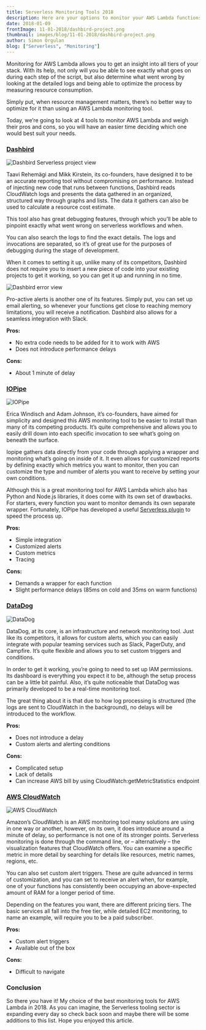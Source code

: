 ```yaml
---
title: Serverless Monitoring Tools 2018
description: Here are your options to monitor your AWS Lambda functions in 2018.
date: 2018-01-09
frontImage: 11-01-2018/dashbird-project.png
thumbnail: images/blog/11-01-2018/dashbird-project.png
author: Simon Orgulan
blog: ["Serverless", "Monitoring"]
---
```


Monitoring for AWS Lambda allows you to get an insight into all tiers of your stack. With its help, not only will you be able to see exactly what goes on during each step of the script, but also determine what went wrong by looking at the detailed logs and being able to optimize the process by measuring resource consumption.

Simply put, when resource management matters, there’s no better way to optimize for it than using an AWS Lambda monitoring tool.

Today, we’re going to look at 4 tools to monitor AWS Lambda and weigh their pros and cons, so you will have an easier time deciding which one would best suit your needs.

<h3><a href='https://dashbird.io' target='_blank'>Dashbird</a></h3>

![Dashbird Serverless project view](/images/blog/11-01-2018/dashbird-project.png)

Taavi Rehemägi and Mikk Kirstein, its co-founders, have designed it to be an accurate reporting tool without compromising on performance. Instead of injecting new code that runs between functions, Dashbird reads CloudWatch logs and presents the data gathered in an organized, structured way through graphs and lists. The data it gathers can also be used to calculate a resource cost estimate.

This tool also has great debugging features, through which you’ll be able to pinpoint exactly what went wrong on serverless workflows and when.

You can also search the logs to find the exact details. The logs and invocations are separated, so it’s of great use for the purposes of debugging during the stage of development.

When it comes to setting it up, unlike many of its competitors, Dashbird does not require you to insert a new piece of code into your existing projects to get it working, so you can get it up and running in no time.

![Dashbird error view](/images/blog/11-01-2018/dashbird-error.png)

Pro-active alerts is another one of its features. Simply put, you can set up email alerting, so whenever your functions get close to reaching memory limitations, you will receive a notification. Dashbird also allows for a seamless integration with Slack.

**Pros:**

  - No extra code needs to be added for it to work with AWS
  - Does not introduce performance delays

**Cons:**

  - About 1 minute of delay


<h3><a href='https://iopipe.com' target='_blank' rel='nofollow'>IOPipe</a></h3>

![IOPipe](/images/blog/11-01-2018/iopipe.png)

Erica Windisch and Adam Johnson, it’s co-founders, have aimed for simplicity and designed this AWS monitoring tool to be easier to install than many of its competing products. It’s quite comprehensive and allows you to easily drill down into each specific invocation to see what’s going on beneath the surface.

Iopipe gathers data directly from your code through applying a wrapper and monitoring what’s going on inside of it. It even allows for customized reports by defining exactly which metrics you want to monitor, then you can customize the type and number of alerts you want to receive by setting your own conditions.

Although this is a great monitoring tool for AWS Lambda which also has Python and Node.js libraries, it does come with its own set of drawbacks. For starters, every function you want to monitor demands its own separate wrapper. Fortunately, IOPipe has developed a useful <a href='https://github.com/iopipe/serverless-plugin-iopipe' target='_blank'>Serverless plugin</a> to speed the process up.

**Pros:**

  - Simple integration
  - Customized alerts
  - Custom metrics
  - Tracing

**Cons:**

  - Demands a wrapper for each function
  - Slight performance delays (85ms on cold and 35ms on warm functions)


<h3><a href='https://www.datadoghq.com/monitor-aws-lambda/' target='_blank'>DataDog</a></h3>

![DataDog](/images/blog/11-01-2018/datadog.png)

DataDog, at its core, is an infrastructure and network monitoring tool. Just like its competitors, it allows for custom alerts, which you can easily integrate with popular teaming services such as Slack, PagerDuty, and Campfire. It’s quite flexible and allows you to set custom triggers and conditions.

In order to get it working, you’re going to need to set up IAM permissions. Its dashboard is everything you expect it to be, although the setup process can be a little bit painful. Also, it’s quite noticeable that DataDog was primarily developed to be a real-time monitoring tool.

The great thing about it is that due to how log processing is structured (the logs are sent to CloudWatch in the background), no delays will be introduced to the workflow.

**Pros:**

  - Does not introduce a delay
  - Custom alerts and alerting conditions

**Cons:**

  - Complicated setup
  - Lack of details
  - Can increase AWS bill by using CloudWatch:getMetricStatistics endpoint

<h3><a href='https://aws.amazon.com/cloudwatch/' target='_blank'>AWS CloudWatch</a></h3>

![AWS CloudWatch](/images/blog/11-01-2018/cloudwatch.png)

Amazon’s CloudWatch is an AWS monitoring tool many solutions are using in one way or another, however, on its own, it does introduce around a minute of delay, so performance is not one of its stronger points.
Serverless monitoring is done through the command line, or – alternatively – the visualization features that CloudWatch offers. You can examine a specific metric in more detail by searching for details like resources, metric names, regions, etc.

You can also set custom alert triggers. These are quite advanced in terms of customization, and you can set to receive an alert when, for example, one of your functions has consistently been occupying an above-expected amount of RAM for a longer period of time.

Depending on the features you want, there are different pricing tiers. The basic services all fall into the free tier, while detailed EC2 monitoring, to name an example, will require you to be a paid subscriber.

**Pros:**

  - Custom alert triggers
  - Available out of the box

**Cons:**

  - Difficult to navigate

### Conclusion

So there you have it! My choice of the best monitoring tools for AWS Lambda in 2018. As you can imagine, the Serverless tooling sector is expanding every day so check back soon and maybe there will be some additions to this list. Hope you enjoyed this article.
